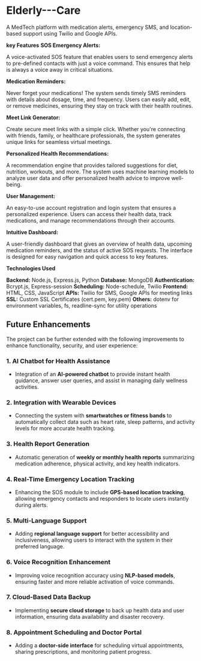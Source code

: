 # Elderly---Care
A MedTech platform with medication alerts, emergency SMS, and location-based support using  Twilio and Google APIs.


**key Features**
**SOS Emergency Alerts:**

A voice-activated SOS feature that enables users to send emergency alerts to pre-defined contacts with just a voice command. This ensures that help is always a voice away in critical situations.

**Medication Reminders:**

Never forget your medications! The system sends timely SMS reminders with details about dosage, time, and frequency. Users can easily add, edit, or remove medicines, ensuring they stay on track with their health routines.

**Meet Link Generator:**

Create secure meet links with a simple click. Whether you're connecting with friends, family, or healthcare professionals, the system generates unique links for seamless virtual meetings.

**Personalized Health Recommendations:**

A recommendation engine that provides tailored suggestions for diet, nutrition, workouts, and more. The system uses machine learning models to analyze user data and offer personalized health advice to improve well-being.

**User Management:**

An easy-to-use account registration and login system that ensures a personalized experience. Users can access their health data, track medications, and manage recommendations through their accounts.

**Intuitive Dashboard:**

A user-friendly dashboard that gives an overview of health data, upcoming medication reminders, and the status of active SOS requests. The interface is designed for easy navigation and quick access to key features.

**Technologies Used**

**Backend:** Node.js, Express.js, Python
**Database:** MongoDB
**Authentication:** Bcrypt.js, Express-session
**Scheduling:** Node-schedule, Twilio
**Frontend:** HTML, CSS, JavaScript
**APIs:** Twilio for SMS, Google APIs for meeting links
**SSL:** Custom SSL Certificates (cert.pem, key.pem)
**Others:** dotenv for environment variables, fs, readline-sync for utility operations



## Future Enhancements

The project can be further extended with the following improvements to enhance functionality, security, and user experience:

### **1. AI Chatbot for Health Assistance**

* Integration of an **AI-powered chatbot** to provide instant health guidance, answer user queries, and assist in managing daily wellness activities.

### **2. Integration with Wearable Devices**

* Connecting the system with **smartwatches or fitness bands** to automatically collect data such as heart rate, sleep patterns, and activity levels for more accurate health tracking.

### **3. Health Report Generation**

* Automatic generation of **weekly or monthly health reports** summarizing medication adherence, physical activity, and key health indicators.

### **4. Real-Time Emergency Location Tracking**

* Enhancing the SOS module to include **GPS-based location tracking**, allowing emergency contacts and responders to locate users instantly during alerts.

### **5. Multi-Language Support**

* Adding **regional language support** for better accessibility and inclusiveness, allowing users to interact with the system in their preferred language.

### **6. Voice Recognition Enhancement**

* Improving voice recognition accuracy using **NLP-based models**, ensuring faster and more reliable activation of voice commands.

### **7. Cloud-Based Data Backup**

* Implementing **secure cloud storage** to back up health data and user information, ensuring data availability and disaster recovery.

### **8. Appointment Scheduling and Doctor Portal**

* Adding a **doctor-side interface** for scheduling virtual appointments, sharing prescriptions, and monitoring patient progress.

